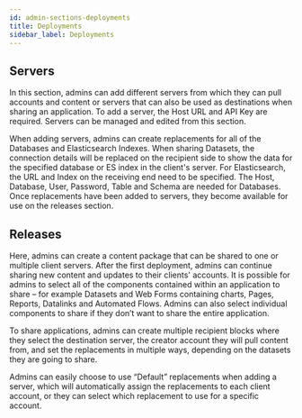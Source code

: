 ```yaml
---
id: admin-sections-deployments
title: Deployments
sidebar_label: Deployments
---
```


<div style={{textAlign: "justify"}}>

## Servers

In this section, admins can add different servers from which they can pull accounts and content or servers that can also be used as destinations when sharing an application. To add a server, the Host URL and API Key are required. Servers can be managed and edited from this section. 

When adding servers, admins can create replacements for all of the Databases and Elasticsearch Indexes. When sharing Datasets, the connection details will be replaced on the recipient side to show the data for the specified database or ES index in the client's server. For Elasticsearch, the URL and Index on the receiving end need to be specified. The Host, Database, User, Password, Table and Schema are needed for Databases. Once replacements have been added to servers, they become available for use on the releases section.

## Releases

Here, admins can create a content package that can be shared to one or multiple client servers. After the first deployment, admins can continue sharing new content and updates to their clients' accounts. It is possible for admins to select all of the components contained within an application to share – for example Datasets and Web Forms containing charts, Pages, Reports, Datalinks and Automated Flows. Admins can also select individual components to share if they don’t want to share the entire application. 

To share applications, admins can create multiple recipient blocks where they select the destination server, the creator account they will pull content from, and set the replacements in multiple ways, depending on the datasets they are going to share. 

Admins can easily choose to use “Default” replacements when adding a server, which will automatically assign the replacements to each client account, or they can select which replacement to use for a specific account. 

</div>